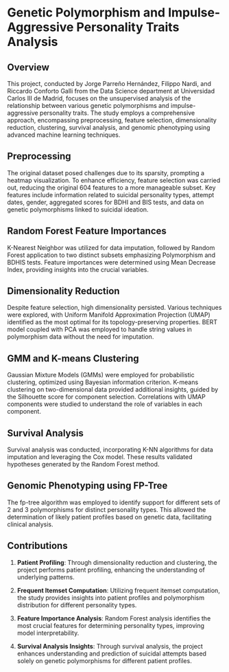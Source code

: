 # Genetic Polymorphism and Impulse-Aggressive Personality Traits Analysis

## Overview

This project, conducted by Jorge Parreño Hernández, Filippo Nardi, and Riccardo Conforto Galli from the Data Science department at Universidad Carlos III de Madrid, focuses on the unsupervised analysis of the relationship between various genetic polymorphisms and impulse-aggressive personality traits. The study employs a comprehensive approach, encompassing preprocessing, feature selection, dimensionality reduction, clustering, survival analysis, and genomic phenotyping using advanced machine learning techniques.

## Preprocessing

The original dataset posed challenges due to its sparsity, prompting a heatmap visualization. To enhance efficiency, feature selection was carried out, reducing the original 604 features to a more manageable subset. Key features include information related to suicidal personality types, attempt dates, gender, aggregated scores for BDHI and BIS tests, and data on genetic polymorphisms linked to suicidal ideation.

## Random Forest Feature Importances

K-Nearest Neighbor was utilized for data imputation, followed by Random Forest application to two distinct subsets emphasizing Polymorphism and BDHIS tests. Feature importances were determined using Mean Decrease Index, providing insights into the crucial variables.

## Dimensionality Reduction

Despite feature selection, high dimensionality persisted. Various techniques were explored, with Uniform Manifold Approximation Projection (UMAP) identified as the most optimal for its topology-preserving properties. BERT model coupled with PCA was employed to handle string values in polymorphism data without the need for imputation.

## GMM and K-means Clustering

Gaussian Mixture Models (GMMs) were employed for probabilistic clustering, optimized using Bayesian information criterion. K-means clustering on two-dimensional data provided additional insights, guided by the Silhouette score for component selection. Correlations with UMAP components were studied to understand the role of variables in each component.

## Survival Analysis

Survival analysis was conducted, incorporating K-NN algorithms for data imputation and leveraging the Cox model. These results validated hypotheses generated by the Random Forest method.

## Genomic Phenotyping using FP-Tree

The fp-tree algorithm was employed to identify support for different sets of 2 and 3 polymorphisms for distinct personality types. This allowed the determination of likely patient profiles based on genetic data, facilitating clinical analysis.

## Contributions

1. **Patient Profiling**: Through dimensionality reduction and clustering, the project performs patient profiling, enhancing the understanding of underlying patterns.
  
2. **Frequent Itemset Computation**: Utilizing frequent itemset computation, the study provides insights into patient profiles and polymorphism distribution for different personality types.
  
3. **Feature Importance Analysis**: Random Forest analysis identifies the most crucial features for determining personality types, improving model interpretability.
  
4. **Survival Analysis Insights**: Through survival analysis, the project enhances understanding and prediction of suicidal attempts based solely on genetic polymorphisms for different patient profiles.
